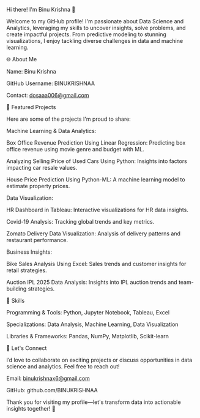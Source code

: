 Hi there! I'm Binu Krishna 👋

Welcome to my GitHub profile! I'm passionate about Data Science and Analytics, leveraging my skills to uncover insights, solve problems, and create impactful projects. From predictive modeling to stunning visualizations, I enjoy tackling diverse challenges in data and machine learning.

🌐 About Me

Name: Binu Krishna

GitHub Username: BINUKRISHNAA

Contact: dosaaa006@gmail.com

🎨 Featured Projects

Here are some of the projects I'm proud to share:

Machine Learning & Data Analytics:

Box Office Revenue Prediction Using Linear Regression: Predicting box office revenue using movie genre and budget with ML.

Analyzing Selling Price of Used Cars Using Python: Insights into factors impacting car resale values.

House Price Prediction Using Python-ML: A machine learning model to estimate property prices.

Data Visualization:

HR Dashboard in Tableau: Interactive visualizations for HR data insights.

Covid-19 Analysis: Tracking global trends and key metrics.

Zomato Delivery Data Visualization: Analysis of delivery patterns and restaurant performance.

Business Insights:

Bike Sales Analysis Using Excel: Sales trends and customer insights for retail strategies.

Auction IPL 2025 Data Analysis: Insights into IPL auction trends and team-building strategies.

🔧 Skills

Programming & Tools: Python, Jupyter Notebook, Tableau, Excel

Specializations: Data Analysis, Machine Learning, Data Visualization

Libraries & Frameworks: Pandas, NumPy, Matplotlib, Scikit-learn

🚀 Let's Connect

I’d love to collaborate on exciting projects or discuss opportunities in data science and analytics. Feel free to reach out!

Email: binukrishnax6@gmail.com

GitHub: github.com/BINUKRISHNAA

Thank you for visiting my profile—let's transform data into actionable insights together! 🌟

